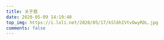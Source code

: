 ```yaml
---
title: 关于我
date: 2020-05-09 14:19:40
top_img: https://i.loli.net/2020/05/17/kSl6hIVtvOwyRDL.jpg
comments: false
---
```

